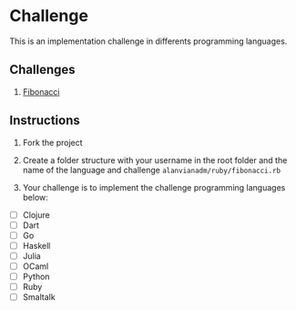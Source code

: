 # Challenge
This is an implementation challenge in differents programming languages.

## Challenges

1. [Fibonacci](https://en.wikipedia.org/wiki/Fibonacci_number)

## Instructions

1. Fork the project

2. Create a folder structure with your username in the root folder and the name of the language and challenge
`alanvianadm/ruby/fibonacci.rb`

3. Your challenge is to implement the challenge programming languages below:

* [ ] Clojure
* [ ] Dart
* [ ] Go
* [ ] Haskell
* [ ] Julia
* [ ] OCaml
* [ ] Python
* [ ] Ruby
* [ ] Smaltalk

